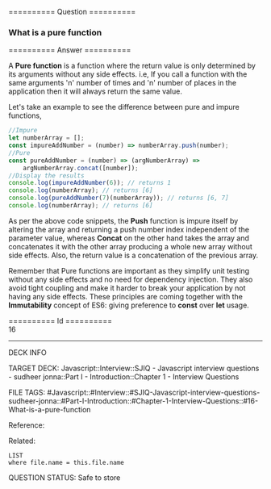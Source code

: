 ========== Question ==========  

### What is a pure function  

========== Answer ==========  

A **Pure function** is a function where the return value is only determined by its arguments without any side effects. i.e, If you call a function with the same arguments 'n' number of times and 'n' number of places in the application then it will always return the same value.

Let's take an example to see the difference between pure and impure functions,

```javascript
//Impure
let numberArray = [];
const impureAddNumber = (number) => numberArray.push(number);
//Pure
const pureAddNumber = (number) => (argNumberArray) =>
    argNumberArray.concat([number]);
//Display the results
console.log(impureAddNumber(6)); // returns 1
console.log(numberArray); // returns [6]
console.log(pureAddNumber(7)(numberArray)); // returns [6, 7]
console.log(numberArray); // returns [6]
```

As per the above code snippets, the **Push** function is impure itself by altering the array and returning a push number index independent of the parameter value, whereas **Concat** on the other hand takes the array and concatenates it with the other array producing a whole new array without side effects. Also, the return value is a concatenation of the previous array.

Remember that Pure functions are important as they simplify unit testing without any side effects and no need for dependency injection. They also avoid tight coupling and make it harder to break your application by not having any side effects. These principles are coming together with the **Immutability** concept of ES6: giving preference to **const** over **let** usage.

========== Id ==========  
16

---

DECK INFO

TARGET DECK: Javascript::Interview::SJIQ - Javascript interview questions - sudheer jonna::Part I - Introduction::Chapter 1 - Interview Questions

FILE TAGS: #Javascript::#Interview::#SJIQ-Javascript-interview-questions-sudheer-jonna::#Part-I-Introduction::#Chapter-1-Interview-Questions::#16-What-is-a-pure-function

Reference:

Related:

```dataview
LIST
where file.name = this.file.name
```

QUESTION STATUS: Safe to store
